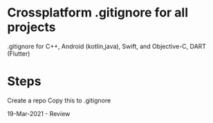 # Crossplatform .gitignore for all projects

.gitignore for C++, Android (kotlin,java), Swift, and Objective-C, DART (Flutter)

# Steps
Create a repo
Copy this to .gitignore

19-Mar-2021 - Review
